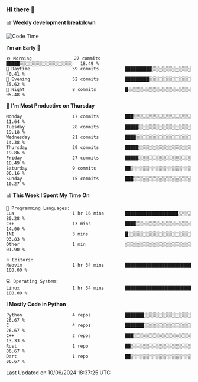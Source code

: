 ### Hi there 👋

📊 **Weekly development breakdown**
<!--START_SECTION:waka-->
![Code Time](http://img.shields.io/badge/Code%20Time-166%20hrs%2011%20mins-blue)

**I'm an Early 🐤** 

```text
🌞 Morning                27 commits          █████░░░░░░░░░░░░░░░░░░░░   18.49 % 
🌆 Daytime                59 commits          ██████████░░░░░░░░░░░░░░░   40.41 % 
🌃 Evening                52 commits          █████████░░░░░░░░░░░░░░░░   35.62 % 
🌙 Night                  8 commits           █░░░░░░░░░░░░░░░░░░░░░░░░   05.48 % 
```
📅 **I'm Most Productive on Thursday** 

```text
Monday                   17 commits          ███░░░░░░░░░░░░░░░░░░░░░░   11.64 % 
Tuesday                  28 commits          █████░░░░░░░░░░░░░░░░░░░░   19.18 % 
Wednesday                21 commits          ████░░░░░░░░░░░░░░░░░░░░░   14.38 % 
Thursday                 29 commits          █████░░░░░░░░░░░░░░░░░░░░   19.86 % 
Friday                   27 commits          █████░░░░░░░░░░░░░░░░░░░░   18.49 % 
Saturday                 9 commits           ██░░░░░░░░░░░░░░░░░░░░░░░   06.16 % 
Sunday                   15 commits          ███░░░░░░░░░░░░░░░░░░░░░░   10.27 % 
```


📊 **This Week I Spent My Time On** 

```text
💬 Programming Languages: 
Lua                      1 hr 16 mins        ████████████████████░░░░░   80.28 % 
C++                      13 mins             ████░░░░░░░░░░░░░░░░░░░░░   14.00 % 
INI                      3 mins              █░░░░░░░░░░░░░░░░░░░░░░░░   03.83 % 
Other                    1 min               ░░░░░░░░░░░░░░░░░░░░░░░░░   01.90 % 

🔥 Editors: 
Neovim                   1 hr 34 mins        █████████████████████████   100.00 % 

💻 Operating System: 
Linux                    1 hr 34 mins        █████████████████████████   100.00 % 
```

**I Mostly Code in Python** 

```text
Python                   4 repos             ███████░░░░░░░░░░░░░░░░░░   26.67 % 
C                        4 repos             ███████░░░░░░░░░░░░░░░░░░   26.67 % 
C++                      2 repos             ███░░░░░░░░░░░░░░░░░░░░░░   13.33 % 
Rust                     1 repo              ██░░░░░░░░░░░░░░░░░░░░░░░   06.67 % 
Dart                     1 repo              ██░░░░░░░░░░░░░░░░░░░░░░░   06.67 % 
```




 Last Updated on 10/06/2024 18:37:25 UTC
<!--END_SECTION:waka-->
<!--
**R-enanVieira/R-enanVieira** is a ✨ _special_ ✨ repository because its `README.md` (this file) appears on your GitHub profile.

Here are some ideas to get you started:

- 🔭 I’m currently working on ...
- 🌱 I’m currently learning ...
- 👯 I’m looking to collaborate on ...
- 🤔 I’m looking for help with ...
- 💬 Ask me about ...
- 📫 How to reach me: ...
- 😄 Pronouns: ...
- ⚡ Fun fact: ...
-->
